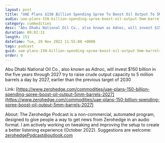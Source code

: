 ```yaml
---
layout: post
title: "UAE Plans $150 Billion Spending Spree To Boost Oil Output To 5MM Barrels By 2027"
audio: uae-plans-150-billion-spending-spree-boost-oil-output-5mm-barrels-2027-0
category: commodities
desc: "Abu Dhabi National Oil Co., also known as Adnoc, will invest $150 billion in the five years through 2027 try to raise crude output capacity to 5 million barrels a day by 2027, earlier than the previous target of 2030"
duration: 00:02:31
length: 151
datetime: Tue, 29 Nov 2022 11:55:00 +0000
tags: podcast
guid: uae-plans-150-billion-spending-spree-boost-oil-output-5mm-barrels-2027-0
order: 0
---
```

Abu Dhabi National Oil Co., also known as Adnoc, will invest $150 billion in the five years through 2027 try to raise crude output capacity to 5 million barrels a day by 2027, earlier than the previous target of 2030

Link: [https://www.zerohedge.com/commodities/uae-plans-150-billion-spending-spree-boost-oil-output-5mm-barrels-2027](https://www.zerohedge.com/commodities/uae-plans-150-billion-spending-spree-boost-oil-output-5mm-barrels-2027)

About: The Zerohedge Podcast is a non-commercial, automated program, designed to give people a way to get news from Zerohedge in an audio format.  I am actively working on tweaking and improving the setup to create a better listening experience (October 2022).  Suggestions are welcome: [zerohedgePodcast@outlook.com](mailto:zerohedgePodcast@outlook.com)